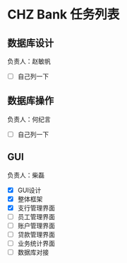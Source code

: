 # CHZ Bank 任务列表

## 数据库设计
负责人：赵敏帆
- [ ] 自己列一下

## 数据库操作
负责人：何纪言
- [ ] 自己列一下

## GUI
负责人：柴磊
- [X] GUI设计
- [X] 整体框架
- [X] 支行管理界面
- [ ] 员工管理界面
- [ ] 账户管理界面
- [ ] 贷款管理界面
- [ ] 业务统计界面
- [ ] 数据库对接 